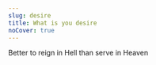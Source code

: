 ```yaml
---
slug: desire
title: What is you desire
noCover: true
---
```


Better to reign in Hell than serve in Heaven